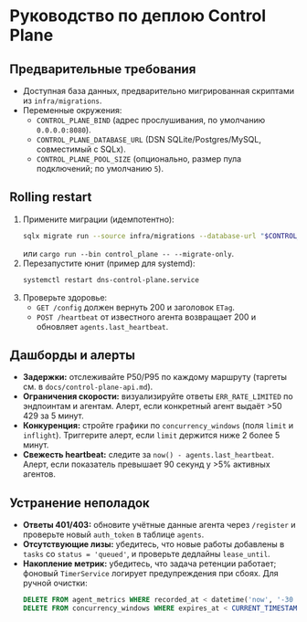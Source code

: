 # Руководство по деплою Control Plane

## Предварительные требования
- Доступная база данных, предварительно мигрированная скриптами из
  `infra/migrations`.
- Переменные окружения:
  - `CONTROL_PLANE_BIND` (адрес прослушивания, по умолчанию `0.0.0.0:8080`).
  - `CONTROL_PLANE_DATABASE_URL` (DSN SQLite/Postgres/MySQL, совместимый с SQLx).
  - `CONTROL_PLANE_POOL_SIZE` (опционально, размер пула подключений; по умолчанию
    `5`).

## Rolling restart
1. Примените миграции (идемпотентно):
   ```bash
   sqlx migrate run --source infra/migrations --database-url "$CONTROL_PLANE_DATABASE_URL"
   ```
   или `cargo run --bin control_plane -- --migrate-only`.
2. Перезапустите юнит (пример для systemd):
   ```bash
   systemctl restart dns-control-plane.service
   ```
3. Проверьте здоровье:
   - `GET /config` должен вернуть 200 и заголовок `ETag`.
   - `POST /heartbeat` от известного агента возвращает 200 и обновляет
     `agents.last_heartbeat`.

## Дашборды и алерты
- **Задержки:** отслеживайте P50/P95 по каждому маршруту (таргеты см. в
  `docs/control-plane-api.md`).
- **Ограничения скорости:** визуализируйте ответы `ERR_RATE_LIMITED` по
  эндпоинтам и агентам. Алерт, если конкретный агент выдаёт >50 429 за 5 минут.
- **Конкуренция:** стройте графики по `concurrency_windows` (поля `limit` и
  `inflight`). Триггерите алерт, если `limit` держится ниже 2 более 5 минут.
- **Свежесть heartbeat:** следите за `now() - agents.last_heartbeat`. Алерт, если
  показатель превышает 90 секунд у >5% активных агентов.

## Устранение неполадок
- **Ответы 401/403:** обновите учётные данные агента через `/register` и проверьте
  новый `auth_token` в таблице `agents`.
- **Отсутствующие лизы:** убедитесь, что новые работы добавлены в `tasks` со
  `status = 'queued'`, и проверьте дедлайны `lease_until`.
- **Накопление метрик:** убедитесь, что задача ретенции работает; фоновый
  `TimerService` логирует предупреждения при сбоях. Для ручной очистки:
  ```sql
  DELETE FROM agent_metrics WHERE recorded_at < datetime('now', '-30 days');
  DELETE FROM concurrency_windows WHERE expires_at < CURRENT_TIMESTAMP;
  ```
